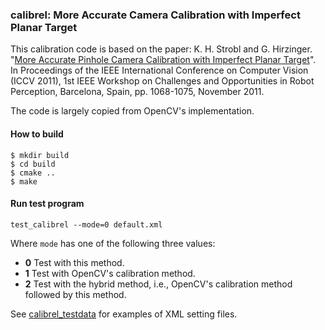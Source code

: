 ### calibrel: More Accurate Camera Calibration with Imperfect Planar Target

This calibration code is based on the paper:
K. H. Strobl and G. Hirzinger. "[More Accurate Pinhole Camera
Calibration with Imperfect Planar
Target](https://www.robotic.dlr.de/fileadmin/robotic/stroblk/publications/strobl_2011iccv.pdf)".
In Proceedings of the IEEE International Conference on Computer Vision
(ICCV 2011), 1st IEEE Workshop on Challenges and Opportunities in Robot
Perception, Barcelona, Spain, pp.  1068-1075, November 2011.

The code is largely copied from OpenCV's implementation.

#### How to build

```
$ mkdir build
$ cd build
$ cmake ..
$ make
```

#### Run test program

```
test_calibrel --mode=0 default.xml
```

Where `mode` has one of the following three values:

* **0** Test with this method.
* **1** Test with OpenCV's calibration method.
* **2** Test with the hybrid method, i.e., OpenCV's calibration method
  followed by this method.

See [calibrel_testdata](https://github.com/xoox/calibrel_testdata)
for examples of XML setting files.
